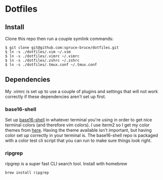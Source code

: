 # Dotfiles

## Install
Clone this repo then run a couple symlink commands:

```
$ git clone git@github.com:spruce-bruce/dotfiles.git
$ ln -s ./dotfiles/.vim ~/.vim
$ ln -s ./dotfiles/.vimrc ~/.vimrc
$ ln -s ./dotfiles/.zshrc ~/.zshrc
$ ln -s ./dotfiles/.tmux.conf ~/.tmux.conf
```

## Dependencies

My .vimrc is set up to use a couple of plugins and settings that will not work correctly if these dependencies aren't set up first.

### base16-shell
Set up [base16-shell](https://github.com/chriskempson/base16-shell) in whatever terminal you're using in order to get nice terminal colors (and therefore vim colors). I use iterm2 so I get my color themes from [here](https://github.com/martinlindhe/base16-iterm2). Having the theme available isn't important, but having color set up correctly in your terminal is. The base16-shell repo is packaged with a color test cli script that you can run to make sure things look right.

### ripgrep
ripgrep is a super fast CLI search tool. Install with homebrew

```
brew install ripgrep
```
